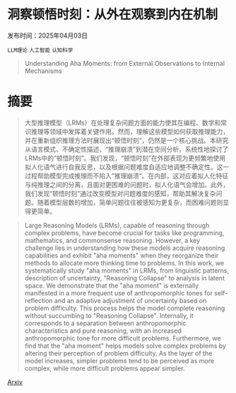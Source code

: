 # 洞察顿悟时刻：从外在观察到内在机制

发布时间：2025年04月03日

`LLM理论` `人工智能` `认知科学`

> Understanding Aha Moments: from External Observations to Internal Mechanisms

# 摘要

> 大型推理模型（LRMs）在处理复杂问题方面的能力使其在编程、数学和常识推理等领域中发挥着关键作用。然而，理解这些模型如何获取推理能力，并在重新组织推理方法时展现出“顿悟时刻”，仍然是一个核心挑战。本研究从语言模式、不确定性描述、“推理崩溃”到潜在空间分析，系统性地探讨了LRMs中的“顿悟时刻”。我们发现，“顿悟时刻”在外部表现为更频繁地使用拟人化语气进行自我反思，以及根据问题难度自适应地调整不确定性。这一过程帮助模型完成推理而不陷入“推理崩溃”。在内部，这对应着拟人化特征与纯推理之间的分离，且面对更困难的问题时，拟人化语气会增加。此外，我们发现“顿悟时刻”通过改变模型对问题难度的感知，帮助其解决复杂问题。随着模型层数的增加，简单问题往往被感知为更复杂，而困难问题则显得更简单。

> Large Reasoning Models (LRMs), capable of reasoning through complex problems, have become crucial for tasks like programming, mathematics, and commonsense reasoning. However, a key challenge lies in understanding how these models acquire reasoning capabilities and exhibit "aha moments" when they reorganize their methods to allocate more thinking time to problems. In this work, we systematically study "aha moments" in LRMs, from linguistic patterns, description of uncertainty, "Reasoning Collapse" to analysis in latent space. We demonstrate that the "aha moment" is externally manifested in a more frequent use of anthropomorphic tones for self-reflection and an adaptive adjustment of uncertainty based on problem difficulty. This process helps the model complete reasoning without succumbing to "Reasoning Collapse". Internally, it corresponds to a separation between anthropomorphic characteristics and pure reasoning, with an increased anthropomorphic tone for more difficult problems. Furthermore, we find that the "aha moment" helps models solve complex problems by altering their perception of problem difficulty. As the layer of the model increases, simpler problems tend to be perceived as more complex, while more difficult problems appear simpler.

[Arxiv](https://arxiv.org/abs/2504.02956)